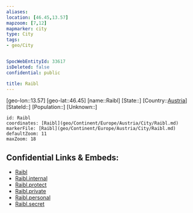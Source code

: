 ```yaml
---
aliases: 
location: [46.45,13.57]
mapzoom: [7,12] 
mapmarker: city 
type: City
tags:
- geo/City


SpocWebEntityId: 33617
isDeleted: false
confidential: public

title: Raibl
---
```

[geo-lon::13.57]
[geo-lat::46.45]
[name::Raibl]
[State::]
[Country::[Austria](geo/Continent/Europe/Austria.md)]
[StateId::]
[Population::]
[Unknown::]


```leaflet
id: Raibl
coordinates: [Raibl](geo/Continent/Europe/Austria/City/Raibl.md)
markerFile: [Raibl](geo/Continent/Europe/Austria/City/Raibl.md)
defaultZoom: 11 
maxZoom: 18
```


## Confidential Links & Embeds: 
- [Raibl](../../../../../../_public/geo/Continent/Europe/Austria/City/Raibl.md) 
- [Raibl.internal](../../../../../../_internal/geo/Continent/Europe/Austria/City/Raibl.internal.md) 
- [Raibl.protect](../../../../../../_protect/geo/Continent/Europe/Austria/City/Raibl.protect.md) 
- [Raibl.private](../../../../../../_private/geo/Continent/Europe/Austria/City/Raibl.private.md) 
- [Raibl.personal](../../../../../../_personal/geo/Continent/Europe/Austria/City/Raibl.personal.md) 
- [Raibl.secret](../../../../../../_secret/geo/Continent/Europe/Austria/City/Raibl.secret.md) 
